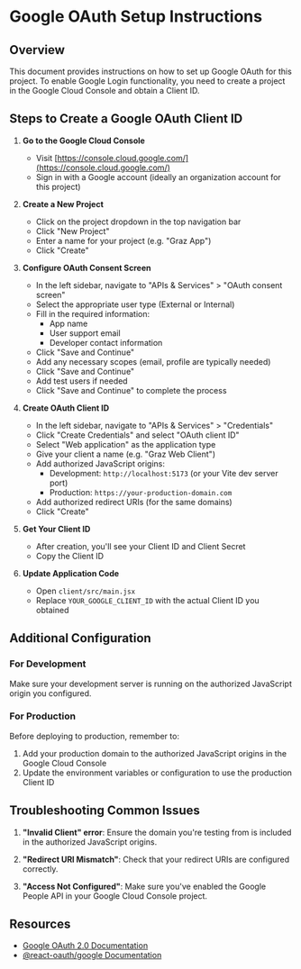 # Google OAuth Setup Instructions

## Overview

This document provides instructions on how to set up Google OAuth for this project. To enable Google Login functionality, you need to create a project in the Google Cloud Console and obtain a Client ID.

## Steps to Create a Google OAuth Client ID

1. **Go to the Google Cloud Console**

   - Visit [https://console.cloud.google.com/](https://console.cloud.google.com/)
   - Sign in with a Google account (ideally an organization account for this project)

2. **Create a New Project**

   - Click on the project dropdown in the top navigation bar
   - Click "New Project"
   - Enter a name for your project (e.g. "Graz App")
   - Click "Create"

3. **Configure OAuth Consent Screen**

   - In the left sidebar, navigate to "APIs & Services" > "OAuth consent screen"
   - Select the appropriate user type (External or Internal)
   - Fill in the required information:
     - App name
     - User support email
     - Developer contact information
   - Click "Save and Continue"
   - Add any necessary scopes (email, profile are typically needed)
   - Click "Save and Continue"
   - Add test users if needed
   - Click "Save and Continue" to complete the process

4. **Create OAuth Client ID**

   - In the left sidebar, navigate to "APIs & Services" > "Credentials"
   - Click "Create Credentials" and select "OAuth client ID"
   - Select "Web application" as the application type
   - Give your client a name (e.g. "Graz Web Client")
   - Add authorized JavaScript origins:
     - Development: `http://localhost:5173` (or your Vite dev server port)
     - Production: `https://your-production-domain.com`
   - Add authorized redirect URIs (for the same domains)
   - Click "Create"

5. **Get Your Client ID**

   - After creation, you'll see your Client ID and Client Secret
   - Copy the Client ID

6. **Update Application Code**
   - Open `client/src/main.jsx`
   - Replace `YOUR_GOOGLE_CLIENT_ID` with the actual Client ID you obtained

## Additional Configuration

### For Development

Make sure your development server is running on the authorized JavaScript origin you configured.

### For Production

Before deploying to production, remember to:

1. Add your production domain to the authorized JavaScript origins in the Google Cloud Console
2. Update the environment variables or configuration to use the production Client ID

## Troubleshooting Common Issues

1. **"Invalid Client" error**: Ensure the domain you're testing from is included in the authorized JavaScript origins.
2. **"Redirect URI Mismatch"**: Check that your redirect URIs are configured correctly.

3. **"Access Not Configured"**: Make sure you've enabled the Google People API in your Google Cloud Console project.

## Resources

- [Google OAuth 2.0 Documentation](https://developers.google.com/identity/protocols/oauth2)
- [@react-oauth/google Documentation](https://github.com/MomenSherif/react-oauth)
